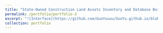 ```yaml
---
title: "State-Owned Construction Land Assets Inventory and Database Building"
permalink: /portfolio/portfolio-3
excerpt: "![Interface](https://github.com/GuoYuuuu/GuoYu.github.io/blob/master/zhejiang/generate.png?raw=true)"
collection: portfolio
---
```


